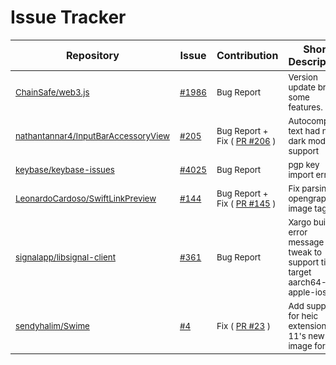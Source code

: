 # Issue Tracker




  Repository  |     Issue     |       Contribution      |   Short Description |
------------- | --------------| ----------------------- |  ------------------ |
| <sub>[ChainSafe/web3.js](https://github.com/ChainSafe/web3.js)</sub> | <sub> [#1986](https://github.com/ChainSafe/web3.js/issues/1986)</sub> | <sub> Bug Report </sub> |  <sub>Version update broke some features. </sub>|<!------------------------------------------------------------------------------------------->
| <sub>[nathantannar4/InputBarAccessoryView](https://github.com/nathantannar4/InputBarAccessoryView)</sub> | <sub> [#205](https://github.com/nathantannar4/InputBarAccessoryView/issues/205)</sub> | <sub>Bug Report  + <br/> Fix ( [PR #206](https://github.com/nathantannar4/InputBarAccessoryView/pull/206) ) </sub>| <sub>Autocomplete text had no dark mode support</sub>|<!------------------------------------------------------------------------------------------->
|<sub>[keybase/keybase-issues](https://github.com/keybase/keybase-issues/)</sub> | <sub> [#4025](https://github.com/keybase/keybase-issues/issues/4025)</sub> | <sub> Bug Report </sub> |  <sub>pgp key import error </sub>|<!------------------------------------------------------------------------------------------->
|<sub>[LeonardoCardoso/SwiftLinkPreview](https://github.com/LeonardoCardoso/SwiftLinkPreview)</sub> | <sub> [#144](https://github.com/LeonardoCardoso/SwiftLinkPreview/issues/144)</sub> | <sub> Bug Report  + <br/>Fix ( [PR #145](https://github.com/LeonardoCardoso/SwiftLinkPreview/pull/145) ) </sub> |  <sub> Fix parsing opengraph image tag. </sub>|<!------------------------------------------------------------------------------------------->
|<sub>[signalapp/libsignal-client](https://github.com/signalapp/libsignal-client)</sub> | <sub> [#361](https://github.com/signalapp/libsignal-client/issues/361)</sub> | <sub>Bug Report</sub> |  <sub> Xargo build error message tweak to support tier 3 target aarch64-apple-ios. </sub>|<!------------------------------------------------------------------------------------------->
|<sub>[sendyhalim/Swime](https://github.com/sendyhalim/Swime/)</sub> | <sub> [#4](https://github.com/sendyhalim/Swime/issues/4)</sub> | <sub>Fix ( [PR #23](https://github.com/sendyhalim/Swime/pull/23) )</sub> |  <sub> Add support for heic extension. iOS 11's new image format. </sub>|<!------------------------------------------------------------------------------------------->


